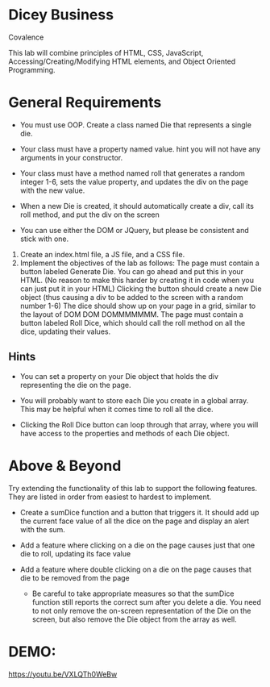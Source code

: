 # Dicey Business
Covalence

This lab will combine principles of HTML, CSS, JavaScript, Accessing/Creating/Modifying HTML elements, and Object Oriented Programming.

# General Requirements

- You must use OOP. Create a class named Die that represents a single die.

- Your class must have a property named value. hint you will not have any arguments in your constructor.

- Your class must have a method named roll that generates a random integer 1-6, sets the value property, and updates the div on the page with the new value.

- When a new Die is created, it should automatically create a div, call its roll method, and put the div on the screen

- You can use either the DOM or JQuery, but please be consistent and stick with one.


1. Create an index.html file, a JS file, and a CSS file.
2. Implement the objectives of the lab as follows:
The page must contain a button labeled Generate Die. You can go ahead and put this in your HTML. (No reason to make this harder by creating it in code when you can just put it in your HTML)
Clicking the button should create a new Die object (thus causing a div to be added to the screen with a random number 1-6)
The dice should show up on your page in a grid, similar to the layout of DOM DOM DOMMMMMMM.
The page must contain a button labeled Roll Dice, which should call the roll method on all the dice, updating their values.

## Hints

- You can set a property on your Die object that holds the div representing the die on the page.

- You will probably want to store each Die you create in a global array. This may be helpful when it comes time to roll all the dice.

- Clicking the Roll Dice button can loop through that array, where you will have access to the properties and methods of each Die object.

# Above & Beyond
Try extending the functionality of this lab to support the following features. They are listed in order from easiest to hardest to implement.

- Create a sumDice function and a button that triggers it. It should add up the current face value of all the dice on the page and display an alert with the sum.

- Add a feature where clicking on a die on the page causes just that one die to roll, updating its face value

- Add a feature where double clicking on a die on the page causes that die to be removed from the page
    - Be careful to take appropriate measures so that the sumDice function still reports the correct sum after you delete a die. You need to not only remove the on-screen representation of the Die on the screen, but also remove the Die object from the array as well.

# DEMO:
https://youtu.be/VXLQTh0WeBw
